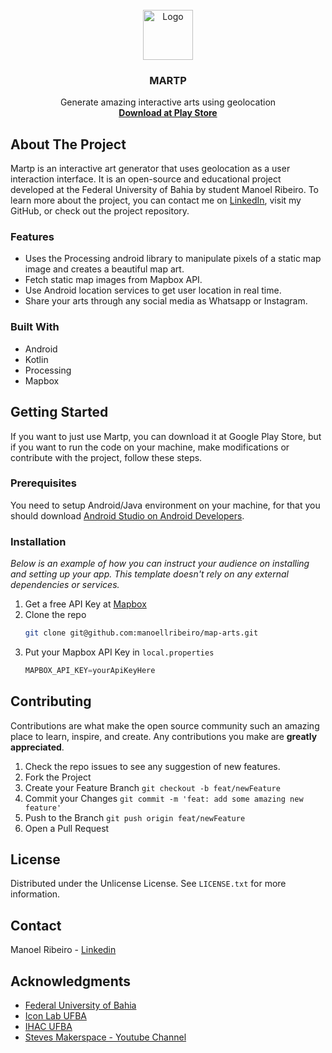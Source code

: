 <br />
<div align="center">
  <a href="https://github.com/othneildrew/Best-README-Template">
    <img src="images/logo.png" alt="Logo" width="80" height="80">
  </a>

<h3 align="center">MARTP</h3>

  <p align="center">
    Generate amazing interactive arts using geolocation
    <br />
    <a href="https://github.com/othneildrew/Best-README-Template"><strong>Download at Play Store</strong></a>
    <br />
  </p>
</div>

## About The Project

Martp is an interactive art generator that uses geolocation as a user interaction interface. It is an open-source and educational project developed at the Federal University of Bahia by student Manoel Ribeiro. To learn more about the project, you can contact me on [LinkedIn](https://www.linkedin.com/in/manoellribeiro/), visit my GitHub, or check out the project repository.

### Features

* Uses the Processing android library to manipulate pixels of a static map image and creates a beautiful map art.
* Fetch static map images from Mapbox API.
* Use Android location services to get user location in real time.
* Share your arts through any social media as Whatsapp or Instagram.

### Built With

* Android
* Kotlin
* Processing
* Mapbox

<!-- GETTING STARTED -->
## Getting Started

If you want to just use Martp, you can download it at Google Play Store, but if you want to run the code on your machine, make modifications or contribute with the project, follow these steps.

### Prerequisites

You need to setup Android/Java environment on your machine, for that you should download [Android Studio on Android Developers](https://developer.android.com/studio).

### Installation

_Below is an example of how you can instruct your audience on installing and setting up your app. This template doesn't rely on any external dependencies or services._

1. Get a free API Key at [Mapbox](https://www.mapbox.com/)
2. Clone the repo
   ```sh
   git clone git@github.com:manoellribeiro/map-arts.git
   ```
3. Put your Mapbox API Key in `local.properties`
   ```js
   MAPBOX_API_KEY=yourApiKeyHere
   ```

## Contributing

Contributions are what make the open source community such an amazing place to learn, inspire, and create. Any contributions you make are **greatly appreciated**.

1. Check the repo issues to see any suggestion of new features.
2. Fork the Project
3. Create your Feature Branch `git checkout -b feat/newFeature`
4. Commit your Changes `git commit -m 'feat: add some amazing new feature'`
5. Push to the Branch `git push origin feat/newFeature`
6. Open a Pull Request

<!-- LICENSE -->
## License

Distributed under the Unlicense License. See `LICENSE.txt` for more information.

<!-- CONTACT -->
## Contact

Manoel Ribeiro - [Linkedin](https://www.linkedin.com/in/manoellribeiro/)

## Acknowledgments

* [Federal University of Bahia](https://www.ufba.br/)
* [Icon Lab UFBA](https://www.instagram.com/lab.icon/)
* [IHAC UFBA](https://ihac.ufba.br/pt/home/)
* [Steves Makerspace - Youtube Channel ](https://www.youtube.com/@StevesMakerspace)

